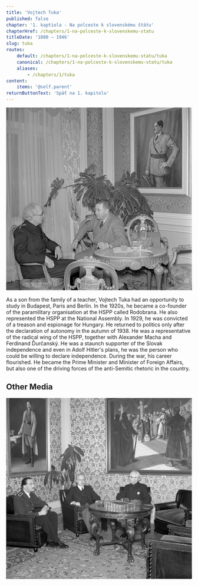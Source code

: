 ```yaml
---
title: 'Vojtech Tuka'
published: false
chapter: '1. kaptiola - Na polceste k slovenskému štátu'
chapterHref: /chapters/1-na-polceste-k-slovenskemu-statu
titleDate: '1880 – 1946'
slug: tuka
routes:
    default: /chapters/1-na-polceste-k-slovenskemu-statu/tuka
    canonical: /chapters/1-na-polceste-k-slovenskemu-statu/tuka
    aliases:
        - /chapters/1/tuka
content:
    items: '@self.parent'
returnButtonText: 'Späť na 1. kapitolu'
---
```


[![Unknown Author. Audience Rooms of the Prime Minister Vojtech Tuka. 1941. SNA, Bratislava – Slovak Press Office](SVK_TMP.140.jpeg)
](http://www.webumenia.sk/dielo/SVK:TMP.140?collection=82)

<span class="drop-cap">A</span>s a son from the family of a teacher, Vojtech Tuka had an opportunity to study in Budapest, Paris and Berlin. In the 1920s, he became a co-founder of the paramilitary organisation at the HSPP called Rodobrana. He also represented the HSPP at the National Assembly. In 1929, he was convicted of a treason and espionage for Hungary. He returned to politics only after the declaration of autonomy in the autumn of 1938. He was a representative of the radical wing of the HSPP, together with Alexander Macha and Ferdinand Ďurčanský. He was a staunch supporter of the Slovak independence and even in Adolf Hitler's plans, he was the person who could be willing to declare independence. During the war, his career flourished. He became the Prime Minister and Minister of Foreign Affairs, but also one of the driving forces of the anti-Semitic rhetoric in the country. 

## Other Media
[![Unknown Author. Audience Rooms of the Prime Minister Vojtech Tuka 2. 1941. SNA, Bratislava – Slovak Press Office](SVK_TMP.141.jpeg)](http://www.webumenia.sk/dielo/SVK:TMP.141?collection=82)